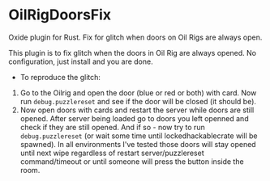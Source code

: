 # OilRigDoorsFix

Oxide plugin for Rust. Fix for glitch when doors on Oil Rigs are always open.

This plugin is to fix glitch when the doors in Oil Rig are always opened. No configuration, just install and you are done.

* To reproduce the glitch:

1. Go to the Oilrig and open the door (blue or red or both) with card. Now run `debug.puzzlereset` and see if the door will be closed (it should be).
2. Now open doors with cards and restart the server while doors are still opened. After server being loaded go to doors you left openned and check if they are still opened. And if so - now try to run `debug.puzzlereset` (or wait some time until lockedhackablecrate will be spawned). In all environments I've tested those doors will stay opened until next wipe regardless of restart server/puzzlereset command/timeout or until someone will press the button inside the room.
